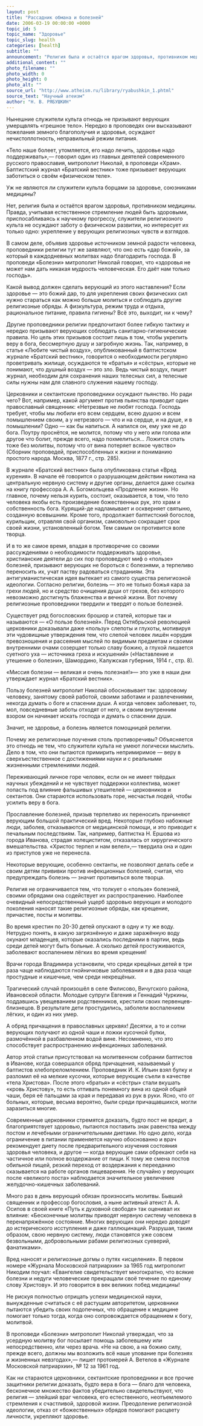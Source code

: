 ```yaml
---
layout: post
title: "Рассадник обмана и болезней"
date: 2006-03-19 00:00:00 +0000
topic_id: 5
topic_name: "Здоровье"
topic_slug: health
categories: [health]
subtitle: ""
announcement: "Религия была и остаётся врагом здоровья, противником медицины. Правда, учитывая естественное стремление людей быть здоровыми, приспосабливаясь к научному прогрессу, служители религиозного культа не осуждают заботу о физическом развитии, но интересует их только одно: укрепление у верующих религиозных чувств и взглядов. Но как ни стараются церковники, сектантские проповедники и все прочие защитники религии доказать, будто вера в бога — благо для человека, бесконечное множество фактов убедительно свидетельствуют, что религия — злейший враг человека, его естественного, неотъемлемого стремления к счастливой, здоровой жизни."
additional_content: ""
photo_filename: ""
photo_width: 0
photo_height: 0
photo_alt: ""
source_url: "http://www.atheism.ru/library/ryabushkin_1.phtml"
source_text: "Научный атеизм"
author: "Н. В. РЯБУШКИН"
---
```

Нынешние служители культа отнюдь не призывают верующих умерщвлять «грешное тело». Нередко в проповедях они высказывают пожелания земного благополучия и здоровья, осуждают нечистоплотность, неправильный режим питания.

«Тело наше болеет, утомляется, его надо лечить, здоровье надо поддерживать»,— говорил один из главных деятелей современного русского православия, митрополит Николай, в проповеди «Храм». Баптистский журнал «Братский вестник» тоже призывает верующих заботиться о своём «физическом теле».

Уж не являются ли служители культа борцами за здоровье, союзниками медицины?

Нет, религия была и остаётся врагом здоровья, противником медицины. Правда, учитывая естественное стремление людей быть здоровыми, приспосабливаясь к научному прогрессу, служители религиозного культа не осуждают заботу о физическом развитии, но интересует их только одно: укрепление у верующих религиозных чувств и взглядов.

В самом деле, объявив здоровье источником земной радости человека, проповедники религии тут же заявляют, что оно есть «дар божий», за который в каждодневных молитвах надо благодарить господа. В проповеди «Болезни» митрополит Николай говорил, что «здоровья не может нам дать никакая мудрость человеческая. Его даёт нам только господь».

Какой вывод должен сделать верующий из этого наставления? Если здоровье — это божий дар, то для укрепления своих физических сил нужно стараться как можно больше молиться и соблюдать другие религиозные обряды. А физкультура, режим труда и отдыха, рациональное питание, правила гигиены? Всё это, выходит, ни к чему?

Другие проповедники религии предпочитают более гибкую тактику и нередко призывают верующих соблюдать санитарно-гигиенические правила. Но цель этих призывов состоит лишь в том, чтобы укрепить веру в бога, бессмертную душу и загробную жизнь. Так,  например, в статье «Любите чистый воздух», опубликованный в баптистском журнале «Братский вестник», говорится о необходимости регулярно проветривать жилище, осуждаются те «братья» и «сёстры», которые не понимают, что душный воздух — это зло. Ведь чистый воздух, пишет журнал, необходим для сохранения наших телесных сил, а телесные силы нужны нам для славного служения нашему господу.

Церковники и сектантские проповедники осуждают пьянство. Но ради чего? Вот, например, какой аргумент против пьянства приводит один православный священник: «Нетрезвые не любят господа. Господь требует, чтобы мы любили его всем сердцем, всею душою и всем помышлением своим, а у нетрезвого — что и на сердце, и на душе, и в помышлении? Одно — как бы напиться. А напился он, ему уже не до бога. Поутру проснётся, не молится, потому что у него или голова или другое что болит, прежде всего, надо похмелиться… Ложится спать тоже без молитвы, потому что от вина потеряет всякое чувство» (Сборник проповедей, приспособленных к жизни и пониманию простого народа. Москва, 1877 г., стр. 285).

В журнале «Братский вестник» была опубликована статья «Вред курения». В начале её говорится о разрушающем действии никотина на центральную нервную систему и другие органы, делается даже ссылка на книгу профессора А. А. Богомольцева «Продление жизни». Но главное, почему нельзя курить, состоит, оказывается, в том, что тело человека якобы есть произведение божественных рук, это храм и собственность бога. Курящий-де надламывает и оскверняет святыню, созданную всевышним. Кроме того, продолжает баптистский богослов, курильщик, отравляя свой организм, самовольно сокращает срок своей жизни, установленный богом. Тем самым он противится воле творца.

И в то же самое время, впадая в противоречие со своими рассуждениями о необходимости поддерживать здоровье, христианские деятели до сих пор проповедуют миф о «пользе» болезней, призывают верующих не бороться с болезнями, а терпеливо переносить их, учат паству радоваться страданиям. Эта антигуманистическая идея вытекает из самого существа религиозной идеологии. Согласно религии, болезнь — это не только божья кара за грехи людей, но и средство очищения души от грехов, без которого невозможно достигнуть блаженства и вечной жизни. Вот почему религиозные проповедники твердили и твердят о пользе болезней.

Существует ряд богословских брошюр и статей, которые так и называются — «О пользе болезней». Перед Октябрьской революцией церковники доказывали даже «пользу» слепоты и глухоты, мотивируя эти чудовищные утверждения тем, что слепой человек лишён «орудия превозношения и рассеяния мыслей по видимым предметам и своими внутренними очами созерцает только славу божию, а глухой лишается суетного уха — источника греха и искушений» («Наставление и утешение о болезни», Шамордино, Калужская губерния, 1914 г., стр. 8).

«Миссия болезни — великая и очень полезная!»— это уже в наши дни утверждает журнал «Братский вестник».

Пользу болезней митрополит Николай обосновывает так: здоровому человеку, занятому своей работой, своими заботами и развлечениями, некогда думать о боге и спасении души. А когда человек заболевает, то, мол, повседневные заботы отходят от него, и своим внутренним взором он начинает искать господа и думать о спасении души.

Значит, не здоровье, а болезнь является помощницей религии.

Почему же религиозные поучения столь противоречивы? Объясняется это отнюдь не тем, что служители культа не умеют логически мыслить. Дело в том, что они пытаются примирить непримиримое — веру в сверхъестественное с достижениями науки и с реальными жизненными стремлениями людей.

Переживающий личное горе человек, если он не имеет твёрдых научных убеждений и не чувствует поддержки коллектива, может попасть под влияние фальшивых утешителей — церковников и сектантов. Они стараются использовать горе, несчастья людей, чтобы усилить веру в бога.

Прославление болезней, призыв терпеливо их переносить причиняют верующим большой практический вред. Некоторые глубоко набожные люди, заболев, отказываются от медицинской помощи, и это приводит к печальным последствиям. Так, например, баптистка Н. Ершова из города Иванова, страдая холециститом, отказалась от хирургического вмешательства. «Христос терпел и нам велел»,— твердила она и один из приступов уже не перенесла.

Некоторые верующие, особенно сектанты, не позволяют делать себе и своим детям прививки против инфекционных болезней, считая, что предупреждать болезнь — значит противиться воле творца.

Религия не ограничивается тем, что толкует о «пользе» болезней, своими обрядами она содействует их распространению. Наиболее очевидный непосредственный ущерб здоровью верующих и молодого поколения наносят такие религиозные обряды, как крещение, причастие, посты и молитвы.

Во время крестин по 20-30 детей опускают в одну и ту же воду. Нетрудно понять, в какую загрязнённую и даже заражённую воду окунают младенцев, которые оказались последними в партии, ведь среди детей могут быть больные. А сколько детей простуживаются, заболевают воспалением лёгких во время крещения!

Врачи города Владимира установили, что среди крещёных детей в три раза чаще наблюдаются гнойничковые заболевания и в два раза чаще простудные и кишечные, чем среди некрещёных.

Трагический случай произошёл в селе Филисово, Вичугского района, Ивановской области. Молодые супруги Евгения и Геннадий Чуркины, поддавшись увещеванием родственников, крестили своих первенцев-близнецов. В результате дети простудились, заболели воспалением лёгких, и один из них умер.

А обряд причащения в православных церквях! Десятки, а то и сотни верующих получают из одной чаши и ложки кусочной булки, размочённой в разбавленном водой вине. Несомненно, что это способствует распространению инфекционных заболеваний.

Автор этой статьи присутствовал на молитвенном собрании баптистов в Иванове, когда совершался обряд причащения, называемый у баптистов хлебопреломлением. Проповедник И. К. Ильин взял булку и разломил её на мелкие кусочки, которые верующие съели в качестве «тела Христова». После этого «братья» и «сёстры» стали вкушать «кровь Христову», то есть отпивать понемногу вина из одной общей чаши, беря её пальцами за края и передавая из рук в руки. Ясно, что от больных, которые, весьма вероятно, были среди причащавшихся, могли заразиться многие.

Современные церковники стремятся доказать, будто пост не вредит, а благоприятствует здоровью, пытаются поставить знак равенства между постом и лечебными ограничительными диетами. Но одно дело, когда ограничение в питании применяется научно обоснованно и врач рекомендует диету после предварительного изучения состояния здоровья человека, и другое — когда верующие сами обрекают себя на частичное или полное воздержание от пищи. К тому же смена постов обильной пищей, резкий переход от воздержания к перееданию сказывается на работе органов пищеварения. Не случайно у верующих после «великого поста» наблюдается значительное увеличение желудочно-кишечных заболеваний.

Много раз в день верующий обязан произносить молитвы. Бывший священник и профессор богословия, а ныне активный атеист А. А. Осипов в своей книге «Путь к духовной свободе» так оценивал их влияние: «Бесконечные молитвы приводят нервную систему человека в перенапряжённое состояние. Многих верующих они нередко доводят до истерического исступления и даже галлюцинаций. Разрушая, таким образом, свою нервную систему, люди становятся уже совсем безвольными, добровольными рабами религиозных суеверий, фанатиками».

Вред наносят  и религиозные догмы о путях «исцеления». В первом номере «Журнала Московской патриархии» за 1965 год митрополит Никодим поучал: «Евангелие свидетельствует многократно, что всякие болезни и недуги человеческие прекращали своё течение по единому слову Христову». И это говорится в век великих побед медицины!

Не рискуя полностью отрицать успехи медицинской науки, вынужденные считаться с её растущим авторитетом, церковники пытаются убедить своих подопечных, что обращение к медицине помогает только тогда, когда оно сопровождается обращением к богу, молитвой.

В проповеди «Болезни» митрополит Николай утверждал, что за усердную молитву бог посылает помощь заболевшему или непосредственно, или через врача. «Не на свою, а на божию силу, прежде всего, должны мы возложить всё наше упование при болезнях и жизненных невзгодах»,— пишет протоиерей А. Ветелов в «Журнале Московской патриархии», № 12 за 1961 год.

Как ни стараются церковники, сектантские проповедники и все прочие защитники религии доказать, будто вера в бога — благо для человека, бесконечное множество фактов убедительно свидетельствуют, что религия — злейший враг человека, его естественного, неотъемлемого стремления к счастливой, здоровой жизни. Преодоление религиозной идеологии, отказ от «божественных» обрядов помогают расцвету личности, укрепляют здоровье.
